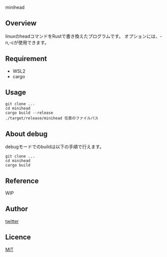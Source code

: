 minihead

## Overview
linuxのheadコマンドをRustで書き換えたプログラムです。
オプションには、-n,-cが使用できます。

## Requirement
- WSL2
- cargo

## Usage
```
git clone ...
cd minihead
cargo build --release
./target/release/minihead 任意のファイルパス
```

## About debug
debugモードでのbuildは以下の手順で行えます。
```
git clone ...
cd minihead
cargo build
```

## Reference
WIP

## Author
[twitter](https://twitter.com/anto_tohoku)

## Licence
[MIT](https://github.com/tm-hack/minihead/LICENCE)
